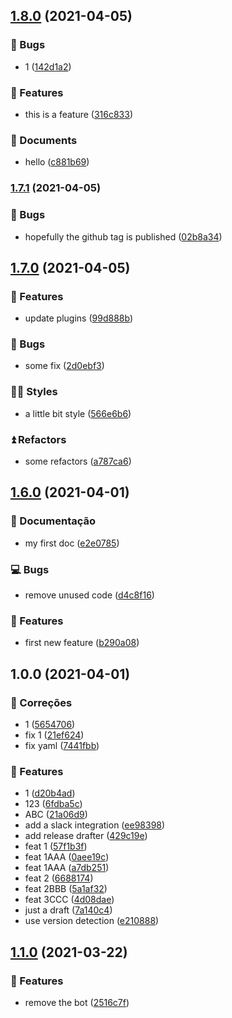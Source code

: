 ## [1.8.0](semaphore-test-repo/compare/v1.7.1...v1.8.0) (2021-04-05)


### 🙈 Bugs

* 1 ([142d1a2](https://github.com/lethe0690/semaphore-test-repo/commit/142d1a2cc800f30dec0731924b2ac62b817ab747))


### 🚀 Features

* this is a feature ([316c833](https://github.com/lethe0690/semaphore-test-repo/commit/316c833ef716e34b89215db129e1356042fbd749))


### 📝 Documents

* hello ([c881b69](https://github.com/lethe0690/semaphore-test-repo/commit/c881b6955e55988d629f413857ee499ac4c0ac87))

### [1.7.1](semaphore-test-repo/compare/v1.7.0...v1.7.1) (2021-04-05)


### 🙈 Bugs

* hopefully the github tag is published ([02b8a34](https://github.com/lethe0690/semaphore-test-repo/commit/02b8a345c5ae5663f5fbd8e26b277508a7d9a2f2))

## [1.7.0](semaphore-test-repo/compare/v1.6.0...v1.7.0) (2021-04-05)


### 🚀 Features

* update plugins ([99d888b](https://github.com/lethe0690/semaphore-test-repo/commit/99d888b88a67ab6f357541b1b0bc8e0121e82a17))


### 🙈 Bugs

* some fix ([2d0ebf3](https://github.com/lethe0690/semaphore-test-repo/commit/2d0ebf30784394a7ae8ee6c3d4aafe61dc4211e6))


### 👩‍💻 Styles

* a little bit style ([566e6b6](https://github.com/lethe0690/semaphore-test-repo/commit/566e6b6664e60d7dd751c19772cc931272c05ec6))


### ⏫ Refactors

* some refactors ([a787ca6](https://github.com/lethe0690/semaphore-test-repo/commit/a787ca6bb23b53242cbea3982c147dcb1e197f6c))

## [1.6.0](semaphore-test-repo/compare/v1.5.0...v1.6.0) (2021-04-01)


### 📝 Documentação

* my first doc ([e2e0785](https://github.com/lethe0690/semaphore-test-repo/commit/e2e0785f88e2fb7ff55f2d7dc2e568f84fdc5398))


### 💻 Bugs

* remove unused code ([d4c8f16](https://github.com/lethe0690/semaphore-test-repo/commit/d4c8f16ad30782c0650a21146a005cf173ae780f))


### 🚀 Features

* first new feature ([b290a08](https://github.com/lethe0690/semaphore-test-repo/commit/b290a087ecf4c82a4b89ae9224e73e01fe6be7ce))

## 1.0.0 (2021-04-01)


### :bug: Correções

* 1 ([5654706](https://github.com/lethe0690/semaphore-test-repo/commit/5654706845f8efd35219d86b0019454e3fceba41))
* fix 1 ([21ef624](https://github.com/lethe0690/semaphore-test-repo/commit/21ef62466b7d3dc5a89ea427bcb9ec0bc7f6be80))
* fix yaml ([7441fbb](https://github.com/lethe0690/semaphore-test-repo/commit/7441fbb9fd876b95abf93ab0a29780f6f5217ff9))


### 🚀 Features

* 1 ([d20b4ad](https://github.com/lethe0690/semaphore-test-repo/commit/d20b4ad47c4781caaaa90c8b88078621d0291ce3))
* 123 ([6fdba5c](https://github.com/lethe0690/semaphore-test-repo/commit/6fdba5c79d32993e9c25c713c079a9fe3cdbd447))
* ABC ([21a06d9](https://github.com/lethe0690/semaphore-test-repo/commit/21a06d9963a3eec6b4195d7db1b532a792a38fec))
* add a slack integration ([ee98398](https://github.com/lethe0690/semaphore-test-repo/commit/ee9839836e614b16568f0e64d3e1e8ed3933dafc))
* add release drafter ([429c19e](https://github.com/lethe0690/semaphore-test-repo/commit/429c19e4e154e56f028d57ea5ac139a2bd42cffe))
* feat 1 ([57f1b3f](https://github.com/lethe0690/semaphore-test-repo/commit/57f1b3fa098f827c31072605be23bfde639a82ab))
* feat 1AAA ([0aee19c](https://github.com/lethe0690/semaphore-test-repo/commit/0aee19cfb85bf46cd896c08a8dfd1c771e159a28))
* feat 1AAA ([a7db251](https://github.com/lethe0690/semaphore-test-repo/commit/a7db25146fbac2dbd7a77e5517e2f344c112f4b4))
* feat 2 ([6688174](https://github.com/lethe0690/semaphore-test-repo/commit/668817475575df8876f9249186e2b6c5839b98be))
* feat 2BBB ([5a1af32](https://github.com/lethe0690/semaphore-test-repo/commit/5a1af32ddcbbb19ec6a831ffb078d875c3077e6e))
* feat 3CCC ([4d08dae](https://github.com/lethe0690/semaphore-test-repo/commit/4d08dae43d78fe655dd7d078e0e34d15bffac0f5))
* just a draft ([7a140c4](https://github.com/lethe0690/semaphore-test-repo/commit/7a140c47ca210d2f9b3b591c1744f64050d478ee))
* use version detection ([e210888](https://github.com/lethe0690/semaphore-test-repo/commit/e210888865ce4d704f8e9a7d536d31a5b289f67d))

## [1.1.0](semaphore-test-repo/compare/v1.0.0...v1.1.0) (2021-03-22)


### 🚀 Features

* remove the bot ([2516c7f](https://github.com/lethe0690/semaphore-test-repo/commit/2516c7f1293f0d74afc5891628f18080bc8500c0))
